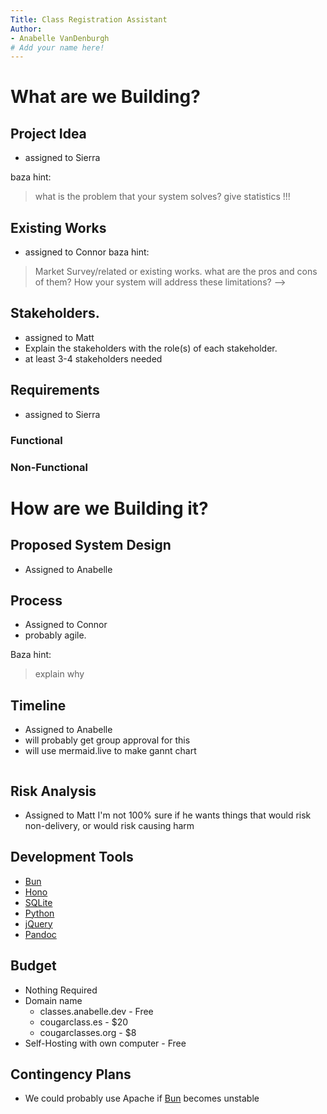 ```yaml
---
Title: Class Registration Assistant
Author:
- Anabelle VanDenburgh
# Add your name here!
---
```


# What are we Building?

## Project Idea 
- assigned to Sierra

baza hint: 

> what is the problem that your system solves? give statistics !!!

## Existing Works 
- assigned to Connor
baza hint: 

> Market Survey/related or existing works. what are the pros and cons of them? How your system will address these limitations? -->


## Stakeholders. 
- assigned to Matt
- Explain the stakeholders with the role(s) of each stakeholder. 
- at least 3-4 stakeholders needed

## Requirements
- assigned to Sierra

### Functional
### Non-Functional

# How are we Building it?

## Proposed System Design
- Assigned to Anabelle

## Process
- Assigned to Connor
- probably agile. 

Baza hint: 

> explain why


## Timeline 
- Assigned to Anabelle
- will probably get group approval for this
- will use mermaid.live to make gannt chart

```mermaid

```

## Risk Analysis
- Assigned to Matt
I'm not 100% sure if he wants things that would risk non-delivery, or would risk causing harm


## Development Tools
- [Bun](?)
- [Hono]
- [SQLite]
- [Python]
- [jQuery]
- [Pandoc]

## Budget
- Nothing Required
- Domain name 
  - classes.anabelle.dev - Free
  - cougarclass.es - $20
  - cougarclasses.org - $8
- Self-Hosting with own computer - Free

## Contingency Plans
- We could probably use Apache if [Bun] becomes unstable

<!--Links-->
[Bun]:             bun.sh
[Hono]:	           hono.dev
[SQLite]:	   sqlite.org
[Python]:          python.org
[jQuery]:          jquery.com
[Pandoc]:          pandoc.org
